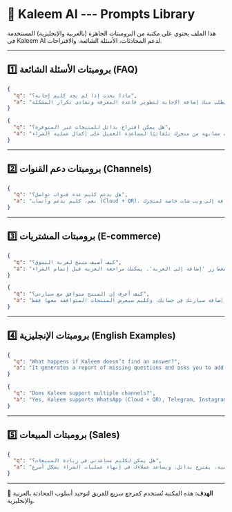 # 💬 Kaleem AI --- Prompts Library

هذا الملف يحتوي على مكتبة من البرومبتات الجاهزة (بالعربية والإنجليزية)
المستخدمة في Kaleem AI لدعم المحادثات، الأسئلة الشائعة، والاقتراحات.

------------------------------------------------------------------------

## 1️⃣ برومبتات الأسئلة الشائعة (FAQ)

``` json
{
  "q": "ماذا يحدث إذا لم يجد كليم إجابة؟",
  "a": "يعرض لك تقريرًا بالأسئلة الناقصة ويطلب منك إضافة الإجابة لتطوير قاعدة المعرفة وتفادي تكرار المشكلة."
}
```

``` json
{
  "q": "هل يمكن اقتراح بدائل للمنتجات غير المتوفرة؟",
  "a": "بالطبع، يعرض منتجات مشابهة من متجرك تلقائيًا لمساعدة العميل على إكمال عملية الشراء."
}
```

------------------------------------------------------------------------

## 2️⃣ برومبتات دعم القنوات (Channels)

``` json
{
  "q": "هل يدعم كليم عدة قنوات تواصل؟",
  "a": "نعم، كليم يدعم واتساب (Cloud + QR)، تليجرام، إنستغرام، ماسنجر، بالإضافة إلى ويب شات خاصة لمتجرك."
}
```

------------------------------------------------------------------------

## 3️⃣ برومبتات المشتريات (E-commerce)

``` json
{
  "q": "كيف أضيف منتج لعربة التسوق؟",
  "a": "اختر المنتج ثم اضغط زر 'إضافة إلى العربة'. يمكنك مراجعة العربة قبل إتمام الشراء."
}
```

``` json
{
  "q": "كيف أعرف إن المنتج متوافق مع سيارتي؟",
  "a": "يمكنك إضافة سيارتك في حسابك، وكليم سيعرض المنتجات المتوافقة معها فقط."
}
```

------------------------------------------------------------------------

## 4️⃣ برومبتات الإنجليزية (English Examples)

``` json
{
  "q": "What happens if Kaleem doesn’t find an answer?",
  "a": "It generates a report of missing questions and asks you to add the answer to improve the knowledge base."
}
```

``` json
{
  "q": "Does Kaleem support multiple channels?",
  "a": "Yes, Kaleem supports WhatsApp (Cloud + QR), Telegram, Instagram, Messenger, and a dedicated Web Chat."
}
```

------------------------------------------------------------------------

## 5️⃣ برومبتات المبيعات (Sales)

``` json
{
  "q": "هل يمكن لكليم مساعدتي في زيادة المبيعات؟",
  "a": "بالتأكيد، كليم يوصي بمنتجات مناسبة، يقترح بدائل، ويساعد عملاءك في إنهاء عمليات الشراء بشكل أسرع."
}
```

------------------------------------------------------------------------

🎯 **الهدف:** هذه المكتبة تُستخدم كمرجع سريع للفريق لتوحيد أسلوب
المحادثة بالعربية والإنجليزية.
